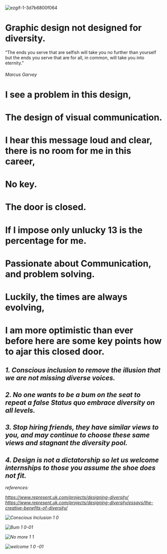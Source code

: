 ![ezgif-1-3d7b6800f064](https://user-images.githubusercontent.com/94851382/143467604-d1d4f1d2-9ac3-45e6-89d2-cedd4c276626.gif)

# Graphic design not designed for diversity.


“The ends you serve that are selfish will take you no further than yourself but the ends you serve that are for all, in common, will take you into eternity.” 
###### <p>Marcus Garvey<p> 

#  I see a problem in this design,
 

#  The design of visual communication. 
 

# I hear this message loud and clear, there is no room for me in this career, 
 
 
# No key. 
 
#  The door is closed. 

# If I impose only unlucky 13 is the percentage for me. 
 
# Passionate about Communication, and problem solving. 
 
# Luckily, the times are always evolving, 
 
# <p>I am more optimistic than ever before here are some key points how to ajar this closed door.<p>
<p> <p>
<p> <p>




## <em>1. Conscious inclusion to remove the illusion that we are not missing diverse voices.<em> 

## <em>2. No one wants to be a bum on the seat to repeat a false Status quo embrace diversity on all levels.<em> 

## <em>3. Stop hiring friends, they have similar views to you, and may continue to choose these same views and stagnant the diversity pool.<em> 
 
 ## <em>4. Design is not a dictatorship so let us welcome internships to those you assume the shoe does not fit.<em> 

references: 
 
https://www.represent.uk.com/projects/designing-diversity/
https://www.represent.uk.com/projects/designing-diversity/essays/the-creative-benefits-of-diversity/


![Conscious Inclusion 1 0 ](https://user-images.githubusercontent.com/94851382/143691198-2a0fae30-466e-4559-af26-82fd33439bc8.jpg)


![Bum 1 0-01](https://user-images.githubusercontent.com/94851382/143710721-f83772fc-456f-41e8-9912-b99b67cca2b3.jpg)

 
![No more 1 1](https://user-images.githubusercontent.com/94851382/143691254-dc610c39-5155-4244-b919-1e038e9152e0.jpg)


![welcome  1 0 -01](https://user-images.githubusercontent.com/94851382/143720996-52b6bea9-5f48-4c5c-9646-cf45a130bb17.jpg)
